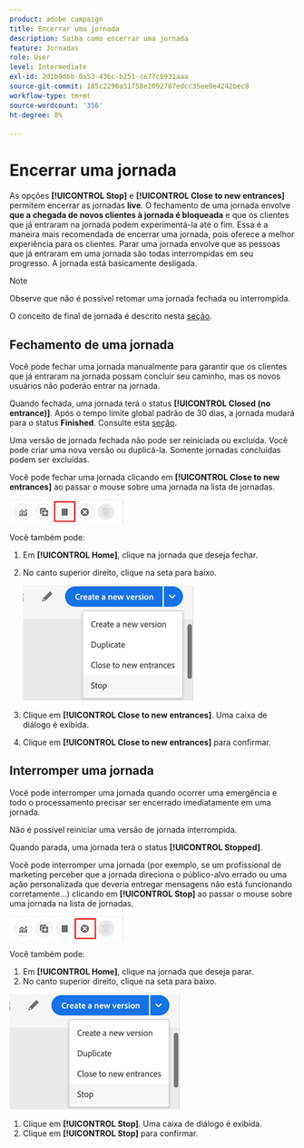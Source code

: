 ```yaml
---
product: adobe campaign
title: Encerrar uma jornada
description: Saiba como encerrar uma jornada
feature: Jornadas
role: User
level: Intermediate
exl-id: 2d1b9d6b-0a53-436c-b251-ce77cb931aaa
source-git-commit: 185c2296a51f58e2092787edcc35ee9e4242bec8
workflow-type: tm+mt
source-wordcount: '356'
ht-degree: 8%

---
```


# Encerrar uma jornada

As opções **[!UICONTROL Stop]** e **[!UICONTROL Close to new entrances]** permitem encerrar as jornadas **live**. O fechamento de uma jornada envolve **que a chegada de novos clientes à jornada é bloqueada** e que os clientes que já entraram na jornada podem experimentá-la até o fim. Essa é a maneira mais recomendada de encerrar uma jornada, pois oferece a melhor experiência para os clientes. Parar uma jornada envolve que as pessoas que já entraram em uma jornada são todas interrompidas em seu progresso. A jornada está basicamente desligada.

>[!NOTE]
>
>Observe que não é possível retomar uma jornada fechada ou interrompida.
>
>O conceito de final de jornada é descrito nesta [seção](../building-journeys/journey.md#ending_a_journey).

## Fechamento de uma jornada

Você pode fechar uma jornada manualmente para garantir que os clientes que já entraram na jornada possam concluir seu caminho, mas os novos usuários não poderão entrar na jornada.

Quando fechada, uma jornada terá o status **[!UICONTROL Closed (no entrance)]**. Após o tempo limite global padrão de 30 dias, a jornada mudará para o status **Finished**. Consulte esta [seção](../building-journeys/changing-properties.md#entrance).

Uma versão de jornada fechada não pode ser reiniciada ou excluída. Você pode criar uma nova versão ou duplicá-la. Somente jornadas concluídas podem ser excluídas.

Você pode fechar uma jornada clicando em **[!UICONTROL Close to new entrances]** ao passar o mouse sobre uma jornada na lista de jornadas.

![](../assets/do-not-localize/journey-finish-quick-action.png)

Você também pode:

1. Em **[!UICONTROL Home]**, clique na jornada que deseja fechar.
1. No canto superior direito, clique na seta para baixo.

   ![](../assets/finish_drop_down_list.png)

1. Clique em **[!UICONTROL Close to new entrances]**. Uma caixa de diálogo é exibida.
1. Clique em **[!UICONTROL Close to new entrances]** para confirmar.

## Interromper uma jornada

Você pode interromper uma jornada quando ocorrer uma emergência e todo o processamento precisar ser encerrado imediatamente em uma jornada.

Não é possível reiniciar uma versão de jornada interrompida.

Quando parada, uma jornada terá o status **[!UICONTROL Stopped]**.

Você pode interromper uma jornada (por exemplo, se um profissional de marketing perceber que a jornada direciona o público-alvo errado ou uma ação personalizada que deveria entregar mensagens não está funcionando corretamente...) clicando em **[!UICONTROL Stop]** ao passar o mouse sobre uma jornada na lista de jornadas.

![](../assets/do-not-localize/journey-stop-quick-action.png)

Você também pode:

1. Em **[!UICONTROL Home]**, clique na jornada que deseja parar.
1. No canto superior direito, clique na seta para baixo.

![](../assets/finish_drop_down_list.png)

1. Clique em **[!UICONTROL Stop]**. Uma caixa de diálogo é exibida.
1. Clique em **[!UICONTROL Stop]** para confirmar.
